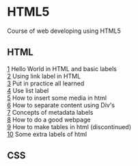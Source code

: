 # HTML5
Course of web developing using HTML5

## HTML
[1](./HTML/Diseno_Web/index.html) Hello World in HTML and basic labels  
[2](./HTML/UsandoLink/index.html) Using link label in HTML  
[3](./HTML/Checkpoint/index.html) Put in practice all learned  
[4](./HTML/UsingLists/index.html) Use list label  
[5](./HTML/MediaLabels/index.html) How to insert some media in html  
[6](./HTML/Divs/index.html) How to separate content using Div's  
[7](./HTML/Metadata/index.html) Concepts of metadata labels  
[8](./HTML/SemanticHTML/index.html) How to do a good webpage  
[9](./HTML/Tables/index.html) How to make tables in html (discontinued)  
[10](./HTML/Alt/index.html) Some extra labels of html  

## CSS
